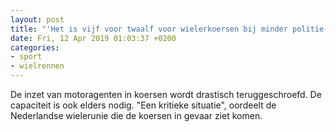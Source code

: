 ```yaml
---
layout: post
title: "'Het is vijf voor twaalf voor wielerkoersen bij minder politie-inzet'"
date: Fri, 12 Apr 2019 01:03:37 +0200
categories: 
- sport 
- wielrennen 
---
```


De inzet van motoragenten in koersen wordt drastisch teruggeschroefd. De capaciteit is ook elders nodig. "Een kritieke situatie", oordeelt de Nederlandse wielerunie die de koersen in gevaar ziet komen.
